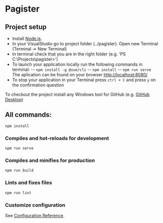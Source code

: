 # Pagister

## Project setup

- Install [Node.js](https://nodejs.org/en/).
- In your VisualStudio go to project folder (../pagister). Open new Terminal (Terminal -> New Terminal)
- In terminal check that you are in the right folder (e.g. 'PS C:\Projects\pagister>')
- To launch your application locally run the following commands in terminal:
-- `npm install -g @vue/cli`
-- `npm install`
-- `npm run serve`
The aplication can be found on your browser [http://localhost:8080/](http://localhost:8080/)
- To stop your application in your Terminal press `ctrl + C` and press `y` on the confirmation question

To checkout the project install any Windows tool for GitHub (e.g. [GitHub Desktop](https://desktop.github.com/))

## All commands:
```
npm install
```

### Compiles and hot-reloads for development
```
npm run serve
```

### Compiles and minifies for production
```
npm run build
```

### Lints and fixes files
```
npm run lint
```

### Customize configuration
See [Configuration Reference](https://cli.vuejs.org/config/).
